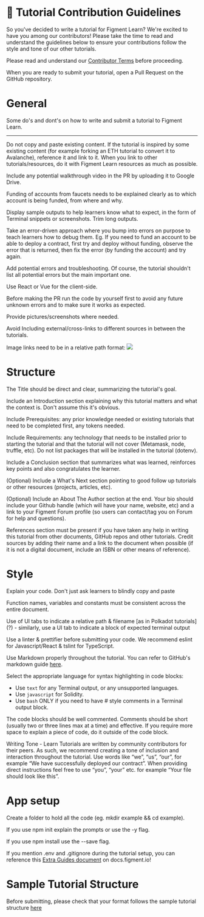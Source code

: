 # 👀 Tutorial Contribution Guidelines

So you've decided to write a tutorial for Figment Learn? We're excited to have you among our contributors! 
Please take the time to read and understand the guidelines below to ensure your contributions follow the style and tone of our other tutorials.

Please read and understand our [Contributor Terms](./terms-and-conditions/contributor-terms.md) before proceeding.

When you are ready to submit your tutorial, open a Pull Request on the GitHub repository.

# General

Some do's and dont's on how to write and submit a tutorial to Figment Learn.

---

Do not copy and paste existing content. If the tutorial is inspired by some existing content (for example forking an ETH tutorial to convert it to Avalanche), reference it and link to it. When you link to other tutorials/resources, do it with Figment Learn resources as much as possible.

Include any potential walkthrough video in the PR by uploading it to Google Drive.

Funding of accounts from faucets needs to be explained clearly as to which account is being funded, from where and why.

Display sample outputs to help learners know what to expect, in the form of Terminal snippets or screenshots. Trim long outputs.

Take an error-driven approach where you bump into errors on purpose to teach learners how to debug them. Eg. If you need to fund an account to be able to deploy a contract, first try and deploy without funding, observe the error that is returned, then fix the error (by funding the account) and try again.

Add potential errors and troubleshooting. Of course, the tutorial shouldn't list all potential errors but the main important one.

Use React or Vue for the client-side.

Before making the PR run the code by yourself first to avoid any future unknown errors and to make sure it works as expected. 

Provide pictures/screenshots where needed.

Avoid Including external/cross-links to different sources in between the tutorials. 

Image links need to be in a relative path format: ![](../../../.gitbook/assets/image_filename.png)

# Structure

The Title should be direct and clear, summarizing the tutorial's goal.

Include an Introduction section explaining why this tutorial matters and what the context is. Don't assume this it's obvious.

Include Prerequisites: any prior knowledge needed or existing tutorials that need to be completed first, any tokens needed.

Include Requirements: any technology that needs to be installed prior to starting the tutorial and that the tutorial will not cover (Metamask, node, truffle, etc). Do not list packages that will be installed in the tutorial (dotenv).

Include a Conclusion section that summarizes what was learned, reinforces key points and also congratulates the learner.

(Optional) Include a What's Next section pointing to good follow up tutorials or other resources (projects, articles, etc).

(Optional) Include an About The Author section at the end. Your bio should include your Github handle (which will have your name, website, etc) and a link to your Figment Forum profile (so users can contact/tag you on Forum for help and questions).

References section must be present if you have taken any help in writing this tutorial from other documents, GitHub repos and other tutorials. Credit sources by adding their name and a link to the document when possible (if it is not a digital document, include an ISBN or other means of reference).

# Style

Explain your code. Don't just ask learners to blindly copy and paste

Function names, variables and constants must be consistent across the entire document.

Use of UI tabs to indicate a relative path & filename [as in Polkadot tutorials] (?) - similarly, use a UI tab to indicate a block of expected terminal output

Use a linter & prettifier before submitting your code. We recommend eslint for Javascript/React & tslint for TypeScript.

Use Markdown properly throughout the tutorial. You can refer to GitHub's markdown guide [here](https://guides.github.com/features/mastering-markdown/).

Select the appropriate language for syntax highlighting in code blocks:
  * Use `text` for any Terminal output, or any unsupported languages.
  * Use `javascript` for Solidity.
  * Use `bash` ONLY if you need to have # style comments in a Terminal output block.

The code blocks should be well commented. Comments should be short (usually two or three lines max at a time) and effective.
If you require more space to explain a piece of code, do it outside of the code block.

Writing Tone - Learn Tutorials are written by community contributors for their peers. 
As such, we recommend creating a tone of inclusion and interaction throughout the tutorial. 
Use words like “we”, “us”, “our”, for example “We have successfully deployed our contract”. 
When providing direct instructions feel free to use “you”, “your” etc. for example “Your file should look like this”.

# App setup

Create a folder to hold all the code (eg. mkdir example && cd example).

If you use npm init explain the prompts or use the -y flag.

If you use npm install use the --save flag.

If you mention .env and .gitignore during the tutorial setup, you can reference this [Extra Guides document](https://docs.figment.io/network-documentation/extra-guides/dotenv-and-.env) on docs.figment.io!

# Sample Tutorial Structure

Before submitting, please check that your format follows the sample tutorial structure [here](./sample-tutorial-structure.md)
